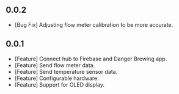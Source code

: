 ## 0.0.2
* [Bug Fix] Adjusting flow meter calibration to be more accurate.

## 0.0.1
* [Feature] Connect hub to Firebase and Danger Brewing app.
* [Feature] Send flow meter data.
* [Feature] Send temperature sensor data.
* [Feature] Configurable hardware.
* [Feature] Support for OLED display.

